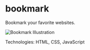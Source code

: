 # bookmark

Bookmark your favorite websites.   

![Bookmark Illustration](https://cdn.dribbble.com/users/3932559/screenshots/14361903/media/d5c9c0c75528146e729117f817102e4e.png "Bookmark Illustration")

Technologies: HTML, CSS, JavaScript
